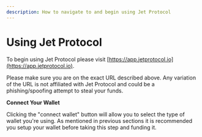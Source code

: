 ```yaml
---
description: How to navigate to and begin using Jet Protocol
---
```


# Using Jet Protocol

To begin using Jet Protocol please visit [https://app.jetprotocol.io](https://app.jetprotocol.io).

Please make sure you are on the exact URL described above. Any variation of the URL is not affiliated with Jet Protocol and could be a phishing/spoofing attempt to steal your funds. 

**Connect Your Wallet**

Clicking the "connect wallet" button will allow you to select the type of wallet you're using. As mentioned in previous sections it is recommended you setup your wallet before taking this step and funding it. 

